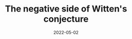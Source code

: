 ---
title: "The negative side of Witten's conjecture"
collection: talks
category: seminars
event: "Math-Physics seminar"
venue: "SISSA, IT"
date: 2022-05-02
---